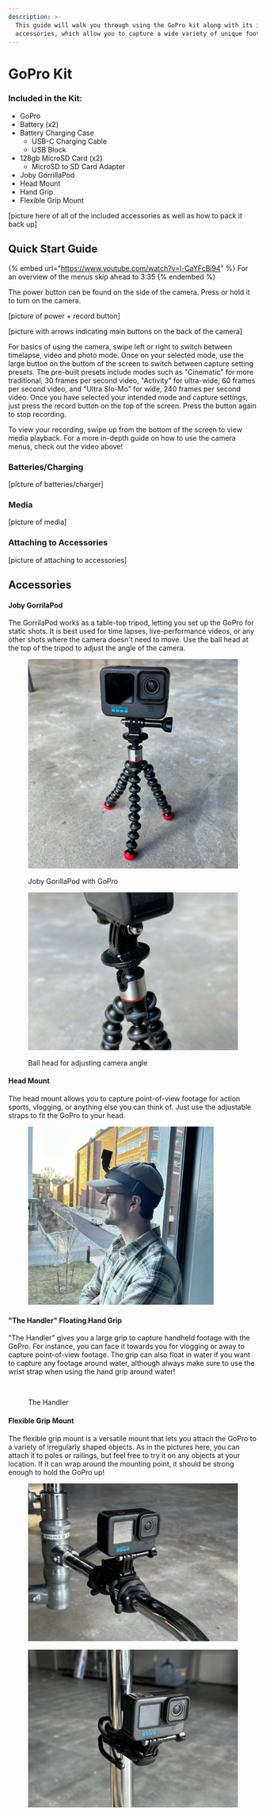 ```yaml
---
description: >-
  This guide will walk you through using the GoPro kit along with its included
  accessories, which allow you to capture a wide variety of unique footage.
---
```


# GoPro Kit

### Included in the Kit:

* GoPro
* Battery (x2)
* Battery Charging Case
  * USB-C Charging Cable
  * USB Block
* 128gb MicroSD Card (x2)
  * MicroSD to SD Card Adapter
* Joby GorrillaPod
* Head Mount
* Hand Grip
* Flexible Grip Mount

\[picture here of all of the included accessories as well as how to pack it back up]

## Quick Start Guide

{% embed url="https://www.youtube.com/watch?v=l-CaYFcBi94" %}
For an overview of the menus skip ahead to 3:35
{% endembed %}

The power button can be found on the side of the camera. Press or hold it to turn on the camera.&#x20;

\[picture of power + record button]

\[picture with arrows indicating main buttons on the back of the camera]

For basics of using the camera, swipe left or right to switch between timelapse, video and photo mode. Once on your selected mode, use the large button on the buttom of the screen to switch between capture setting presets. The pre-built presets include modes such as "Cinematic" for more traditional, 30 frames per second video, "Activity" for ultra-wide, 60 frames per second video, and "Ultra Slo-Mo" for wide, 240 frames per second video. Once you have selected your intended mode and capture settings, just press the record button on the top of the screen. Press the button again to stop recording.

To view your recording, swipe up from the bottom of the screen to view media playback. For a more in-depth guide on how to use the camera menus, check out the video above!

### Batteries/Charging

\[picture of batteries/charger]

### Media

\[picture of media]

### Attaching to Accessories

\[picture of attaching to accessories]

## Accessories

#### Joby GorrilaPod

The GorrilaPod works as a table-top tripod, letting you set up the GoPro for static shots. It is best used for time lapses, live-performance videos, or any other shots where the camera doesn't need to move. Use the ball head at the top of the tripod to adjust the angle of the camera.

<div>

<figure><img src="../.gitbook/assets/GorillaPod (2).jpg" alt=""><figcaption><p>Joby GorillaPod with GoPro</p></figcaption></figure>

 

<figure><img src="../.gitbook/assets/GorillaPod (head).jpg" alt=""><figcaption><p>Ball head for adjusting camera angle</p></figcaption></figure>

</div>

#### Head Mount

The head mount allows you to capture point-of-view footage for action sports, vlogging, or anything else you can think of. Just use the adjustable straps to fit the GoPro to your head.

<figure><img src="../.gitbook/assets/Head Mount (1).jpg" alt="" width="375"><figcaption></figcaption></figure>

#### "The Handler" Floating Hand Grip

"The Handler" gives you a large grip to capture handheld footage with the GoPro. For instance, you can face it towards you for vlogging or away to capture point-of-view footage. The grip can also float in water if you want to capture any footage around water, although always make sure to use the wrist strap when using the hand grip around water!

<figure><img src="../.gitbook/assets/The Handler.jpg" alt="" width="188"><figcaption><p>The Handler</p></figcaption></figure>

#### Flexible Grip Mount

The flexible grip mount is a versatile mount that lets you attach the GoPro to a variety of irregularly shaped objects. As in the pictures here, you can attach it to poles or railings, but feel free to try it on any objects at your location. If it can wrap around the mounting point, it should be strong enough to hold the GoPro up!

<div>

<figure><img src="../.gitbook/assets/Flexible Grip 2.jpg" alt=""><figcaption></figcaption></figure>

 

<figure><img src="../.gitbook/assets/Flexible Grip 1.jpg" alt=""><figcaption></figcaption></figure>

</div>
